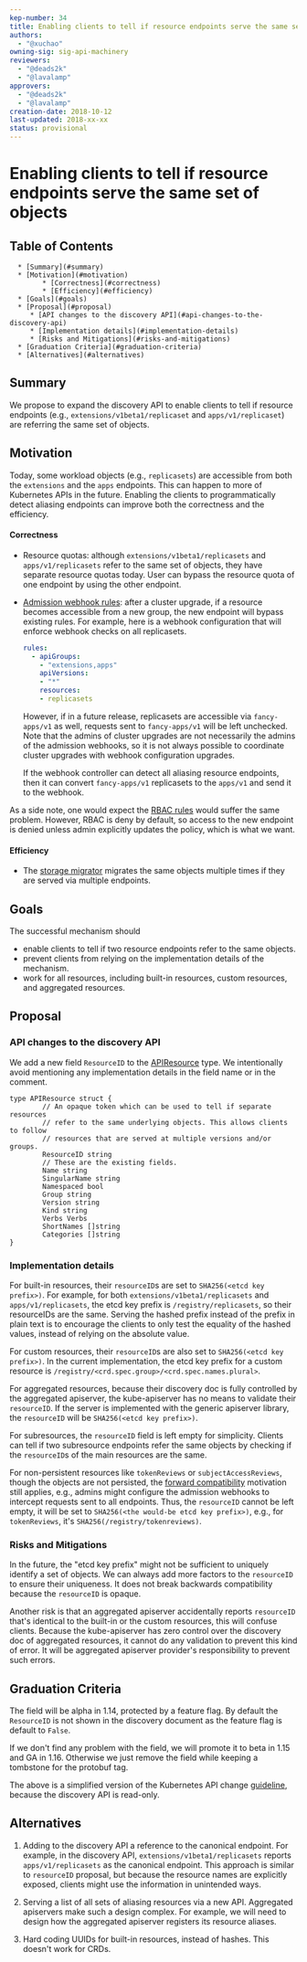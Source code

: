 ```yaml
---
kep-number: 34
title: Enabling clients to tell if resource endpoints serve the same set of objects
authors:
  - "@xuchao"
owning-sig: sig-api-machinery
reviewers:
  - "@deads2k"
  - "@lavalamp"
approvers:
  - "@deads2k"
  - "@lavalamp"
creation-date: 2018-10-12
last-updated: 2018-xx-xx
status: provisional
---
```


# Enabling clients to tell if resource endpoints serve the same set of objects

## Table of Contents

<!-- toc -->

      * [Summary](#summary)
      * [Motivation](#motivation)
            * [Correctness](#correctness)
            * [Efficiency](#efficiency)
      * [Goals](#goals)
      * [Proposal](#proposal)
         * [API changes to the discovery API](#api-changes-to-the-discovery-api)
         * [Implementation details](#implementation-details)
         * [Risks and Mitigations](#risks-and-mitigations)
      * [Graduation Criteria](#graduation-criteria)
      * [Alternatives](#alternatives)

<!-- /toc -->

## Summary

We propose to expand the discovery API to enable clients to tell if resource
endpoints (e.g., `extensions/v1beta1/replicaset` and `apps/v1/replicaset`) are
referring the same set of objects.

## Motivation

Today, some workload objects (e.g., `replicasets`) are accessible from both the
`extensions` and the `apps` endpoints. This can happen to more of Kubernetes
APIs in the future. Enabling the clients to programmatically detect aliasing
endpoints can improve both the correctness and the efficiency.

#### Correctness
* Resource quotas: although `extensions/v1beta1/replicasets` and
  `apps/v1/replicasets` refer to the same set of objects, they have separate
  resource quotas today. User can bypass the resource quota of one endpoint by
  using the other endpoint.

* [Admission webhook rules][]: after a cluster upgrade, if a
  resource becomes accessible from a new group, the new endpoint will bypass
  existing rules. For example, here is a webhook configuration that will enforce
  webhook checks on all replicasets.

  ```yaml
  rules:
    - apiGroups:
      - "extensions,apps"
      apiVersions:
      - "*"
      resources:
      - replicasets
  ```

  However, if in a future release, replicasets are accessible via
  `fancy-apps/v1` as well, requests sent to `fancy-apps/v1` will be left
  unchecked. Note that the admins of cluster upgrades are not necessarily the
  admins of the admission webhooks, so it is not always possible to coordinate
  cluster upgrades with webhook configuration upgrades.

  If the webhook controller can detect all aliasing resource endpoints, then it
  can convert `fancy-apps/v1` replicasets to the `apps/v1` and send it to the
  webhook.

[Admission webhook rules]:https://github.com/kubernetes/kubernetes/blob/18778ea4a151d5f8b346332cb2822b2b0f9d1981/staging/src/k8s.io/api/admissionregistration/v1beta1/types.go#L29

  As a side note, one would expect the [RBAC rules][] would suffer the same
  problem. However, RBAC is deny by default, so access to the new endpoint is
  denied unless admin explicitly updates the policy, which is what we want.

[RBAC rules]:https://github.com/kubernetes/kubernetes/blob/18778ea4a151d5f8b346332cb2822b2b0f9d1981/staging/src/k8s.io/api/authorization/v1/types.go#L249

#### Efficiency

* The [storage migrator][] migrates the same objects multiple times if they are
served via multiple endpoints.

[storage migrator]:https://github.com/kubernetes-sigs/kube-storage-version-migrator


## Goals

The successful mechanism should
* enable clients to tell if two resource endpoints refer to the same objects.
* prevent clients from relying on the implementation details of the mechanism.
* work for all resources, including built-in resources, custom resources, and
  aggregated resources.

## Proposal

### API changes to the discovery API

We add a new field `ResourceID` to the [APIResource][] type. We intentionally avoid
mentioning any implementation details in the field name or in the comment.

[APIResource]:https://github.com/kubernetes/kubernetes/blob/f22334f14d92565ec3ff9d4ff2b995eae9af622a/staging/src/k8s.io/apimachinery/pkg/apis/meta/v1/types.go#L881-L905

```golang
type APIResource struct {
        // An opaque token which can be used to tell if separate resources
        // refer to the same underlying objects. This allows clients to follow
        // resources that are served at multiple versions and/or groups.
        ResourceID string
        // These are the existing fields.
        Name string
        SingularName string
        Namespaced bool
        Group string
        Version string
        Kind string
        Verbs Verbs
        ShortNames []string
        Categories []string
}
```

### Implementation details

For built-in resources, their `resourceID`s are set to `SHA256(<etcd key
prefix>)`. For example, for both `extensions/v1beta1/replicasets` and
`apps/v1/replicasets`, the etcd key prefix is `/registry/replicasets`, so their
resourceIDs are the same. Serving the hashed prefix instead of the prefix in
plain text is to encourage the clients to only test the equality of the hashed
values, instead of relying on the absolute value.

For custom resources, their `resourceID`s are also set to `SHA256(<etcd key
prefix>)`. In the current implementation, the etcd key prefix for a custom
resource is `/registry/<crd.spec.group>/<crd.spec.names.plural>`.

For aggregated resources, because their discovery doc is fully controlled
by the aggregated apiserver, the kube-apiserver has no means to validate their
`resourceID`. If the server is implemented with the generic apiserver library,
the `resourceID` will be `SHA256(<etcd key prefix>)`.

For subresources, the `resourceID` field is left empty for simplicity. Clients
can tell if two subresource endpoints refer the same objects by checking if the
`resourceID`s of the main resources are the same.

For non-persistent resources like `tokenReviews` or `subjectAccessReviews`,
though the objects are not persisted, the [forward compatibility][] motivation
still applies, e.g., admins might configure the admission webhooks to intercept
requests sent to all endpoints. Thus, the `resourceID` cannot be left empty, it
will be set to `SHA256(<the would-be etcd key prefix>)`, e.g., for
`tokenReviews`, it's `SHA256(/registry/tokenreviews)`. 

[forward compatibility]:#broken-forwards-compatibility

### Risks and Mitigations

In the future, the "etcd key prefix" might not be sufficient to uniquely
identify a set of objects. We can always add more factors to the `resourceID` to
ensure their uniqueness. It does not break backwards compatibility because the
`resourceID` is opaque.

Another risk is that an aggregated apiserver accidentally reports `resourceID`
that's identical to the built-in or the custom resources, this will confuse
clients. Because the kube-apiserver has zero control over the discovery doc of
aggregated resources, it cannot do any validation to prevent this kind of error.
It will be aggregated apiserver provider's responsibility to prevent such errors.

## Graduation Criteria

The field will be alpha in 1.14, protected by a feature flag. By default the
`ResourceID` is not shown in the discovery document as the feature flag
is default to `False`.

If we don't find any problem with the field, we will promote it to beta in 1.15
and GA in 1.16. Otherwise we just remove the field while keeping a tombstone
for the protobuf tag.

The above is a simplified version of the Kubernetes API change [guideline][],
because the discovery API is read-only.

[guideline]:https://github.com/kubernetes/community/blob/master/contributors/devel/api_changes.md#alpha-field-in-existing-api-version

## Alternatives
1. Adding to the discovery API a reference to the canonical endpoint. For
   example, in the discovery API, `extensions/v1beta1/replicasets` reports
   `apps/v1/replicasets` as the canonical endpoint. This approach is similar to
   `resourceID` proposal, but because the resource names are explicitly exposed,
   clients might use the information in unintended ways.

2. Serving a list of all sets of aliasing resources via a new API. Aggregated
   apiservers make such a design complex. For example, we will need to design how
   the aggregated apiserver registers its resource aliases. 

3. Hard coding UUIDs for built-in resources, instead of hashes. This doesn't
   work for CRDs.
